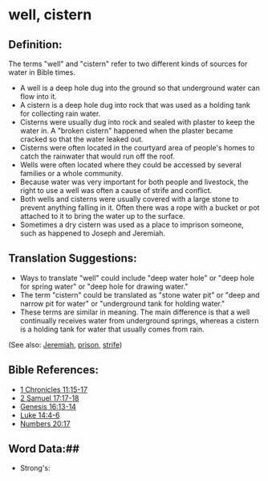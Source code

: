 # well, cistern #

## Definition: ##

The terms "well" and "cistern" refer to two different kinds of sources for water in Bible times.

* A well is a deep hole dug into the ground so that underground water can flow into it.
* A cistern is a deep hole dug into rock that was used as a holding tank for collecting rain water.
* Cisterns were usually dug into rock and sealed with plaster to keep the water in. A "broken cistern" happened when the plaster became cracked so that the water leaked out.
* Cisterns were often located in the courtyard area of people's homes to catch the rainwater that would run off the roof.
* Wells were often located where they could be accessed by several families or a whole community.
* Because water was very important for both people and livestock, the right to use a well was often a cause of strife and conflict.
* Both wells and cisterns were usually covered with a large stone to prevent anything falling in it. Often there was a rope with a bucket or pot attached to it to bring the water up to the surface.
* Sometimes a dry cistern was used as a place to imprison someone, such as happened to Joseph and Jeremiah.

## Translation Suggestions: ##

* Ways to translate "well" could include "deep water hole" or "deep hole for spring water" or "deep hole for drawing water."
* The term "cistern" could be translated as "stone water pit" or "deep and narrow pit for water" or "underground tank for holding water."
* These terms are similar in meaning. The main difference is that a well continually receives water from underground springs, whereas a cistern is a holding tank for water that usually comes from rain.

(See also: [Jeremiah](../other/jeremiah.md), [prison](../other/prison.md), [strife](../other/strife.md))

## Bible References: ##

* [1 Chronicles 11:15-17](rc://en/tn/help/1ch/11/15)
* [2 Samuel 17:17-18](rc://en/tn/help/2sa/17/17)
* [Genesis 16:13-14](rc://en/tn/help/gen/16/13)
* [Luke 14:4-6](rc://en/tn/help/luk/14/04)
* [Numbers 20:17](rc://en/tn/help/num/20/17)

## Word Data:##

* Strong's: 

